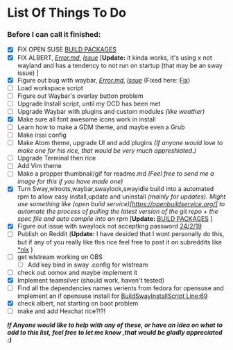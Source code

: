 # List Of Things To Do
### Before I can call it finished:

- [x] FIX OPEN SUSE [BUILD PACKAGES](https://build.opensuse.org/project/show/home:GeoDerp:redflower) 
- [x] FIX ALBERT, [*Error.md*](https://github.com/GeoDerp/Fedora-Sway-WM-Build-/blob/master/AlbertErrors.md), [*Issue*](https://github.com/albertlauncher/albert/issues/768) 
[**Update:** it kinda works, it's using x not wayland and has a tendency to not run on startup (that may be an sway issue) ]
- [x] Figure out bug with waybar, [*Error.md*](https://github.com/GeoDerp/Fedora-Sway-WM-Build-/blob/master/WaybarError.md), [*Issue*](https://github.com/Alexays/Waybar/issues/182) (Fixed here: [Fix](https://github.com/Alexays/Waybar/issues/182#issuecomment-486518315))
- [ ] Load workspace script
- [ ] Figure out Waybar's overlay button problem
- [ ] Upgrade Install script, until my OCD has been met
- [ ] Upgrade Waybar with plugins and custom modules *(like weather)*
- [x] Make sure all font awesome icons work in install
- [ ] Learn how to make a GDM theme, and maybe even a Grub
- [ ] Make irssi config
- [ ] Make Atom theme, upgrade UI and add plugins *(If anyone would love to make one for his rice, that would be very much appreshiated.)*
- [ ] Upgrade Terminal then rice 
- [ ] Add Vim theme 
- [ ] Make a propper thumbnail/gif for readme.md *(Feel free to send me a image for this if you have made one)*
- [x] Turn Sway,wlroots,waybar,swaylock,swayidle build into a automated rpm to allow easy install,update and uninstall *(mainly for updates).* 
*Might use something like (open build service)[https://openbuildservice.org/] to automate the process of pulling the latest version of the git repo + the spec file and auto compile into an rpm*
[**Update:** [BUILD PACKAGES](https://build.opensuse.org/project/show/home:GeoDerp:redflower) ]
- [x] Figure out issue with swaylock not acceptkng password [24/2/19](https://github.com/GeoDerp/Fedora-Sway-WM-Build-/commit/5db0a8b39b4cdc83d8a9ba77414aab04889958c1)
- [ ] Publish on Reddit (**Update:** I have desided that I wont personally do this, but if any of you really like this rice feel free to post it on subreddits like [*nix](https://www.reddit.com/r/unixporn/) )
- [ ] get wlstream working on OBS 
  - [ ] Add key bind in sway .config for wlstream
- [ ] check out oomox and maybe implement it 
- [x] Implement teamsilver (should work, haven't tested)
- [ ] Find all the dependencies names verients from fedora for opensuse and implement an if opensuse install for [BuildSwayInstallScript Line:69]( https://github.com/GeoDerp/SwayWM_Build/blob/8636e9792867fc92c0ad39fa12368cb2b81edab7/BuildSwayInstallScript#L69)
- [x] check albert, not starting on boot problem 
- [ ] make and add Hexchat rice?!?!

***If Anyone would like to help with any of these, or have an idea on what to add to this list, feel free to let me know ,that would be gladly appreciated :)***
